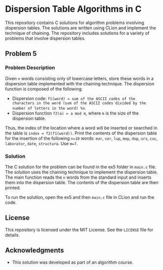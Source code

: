 <h1>Dispersion Table Algorithms in C</h1><p>This repository contains C solutions for algorithm problems involving dispersion tables. The solutions are written using CLion and implement the technique of chaining. The repository includes solutions for a variety of problems that involve dispersion tables.</p><h2>Problem 5</h2><h3>Problem Description</h3><p>Given <code>n</code> words consisting only of lowercase letters, store these words in a dispersion table implemented with the chaining technique. The dispersion function is composed of the following:</p><ul><li>Dispersion code: <code>f1(word) = sum of the ASCII codes of the characters in the word (sum of the ASCII codes divided by the number of letters in the word) %n</code>.</li><li>Dispersion function <code>f2(a) = a mod m</code>, where <code>m</code> is the size of the dispersion table.</li></ul><p>Thus, the index of the location where a word will be inserted or searched in the table is <code>index = f2(f1(word))</code>. Print the contents of the dispersion table for the insertion of the following <code>n=10</code> words:
<code>mar</code>, <code>var</code>, <code>lup</code>, <code>mop</code>, <code>dop</code>, <code>urs</code>, <code>cuc</code>, <code>laborator</code>, <code>date</code>, <code>structura</code>.
Use <code>m=7</code>.</p><h3>Solution</h3><p>The C solution for the problem can be found in the ex5 folder in <code>main.c</code> file. The solution uses the chaining technique to implement the dispersion table. The main function reads the <code>n</code> words from the standard input and inserts them into the dispersion table. The contents of the dispersion table are then printed.</p><p>To run the solution, open the ex5 and then <code>main.c</code> file in CLion and run the code.</p><h2>License</h2><p>This repository is licensed under the MIT License. See the <code>LICENSE</code> file for details.</p><h2>Acknowledgments</h2><ul><li>This solution was developed as part of an algorithm course.</li></ul>
